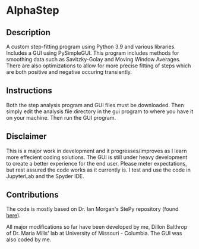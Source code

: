 # AlphaStep

## Description
A custom step-fitting program using Python 3.9 and various libraries. Includes a GUI using PySimpleGUI. This program includes methods for smoothing data such as Savitzky-Golay and Moving Window Averages. There are also optimizations to allow for more precise fitting of steps which are both positive and negative occuring transiently. 

## Instructions
Both the step analysis program and GUI files must be downloaded. Then simply edit the analysis file directory in the gui program to where you have it on your machine. Then run the GUI program.

## Disclaimer
This is a major work in development and it progresses/improves as I learn more effecient coding solutions. The GUI is still under heavy development to create a better experience for the end user. Please meter expectations, but rest assured the code works as it currently is. I test and use the code in JupyterLab and the Spyder IDE.

## Contributions
The code is mostly based on Dr. Ian Morgan's StePy repository (found [here](https://github.com/ianlmorgan/StePy)). 

All major modifications so far have been developed by me, Dillon Balthrop of Dr. Maria Mills' lab at University of Missouri - Columbia. The GUI was also coded by me.

